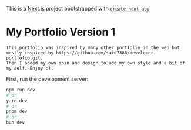 This is a [Next.js](https://nextjs.org) project bootstrapped with [`create-next-app`](https://nextjs.org/docs/app/api-reference/cli/create-next-app).

# My Portfolio Version 1
    This portfolio was inspired by many other portfolio in the web but mostly inspired by https://github.com/said7388/developer-portfolio.git.
    Then I added my own spin and design to add my own style and a bit of my self. Enjoy :).
First, run the development server:

```bash
npm run dev
# or
yarn dev
# or
pnpm dev
# or
bun dev
```